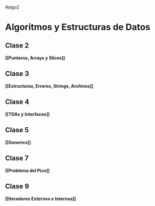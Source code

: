 #algo2
# Algoritmos y Estructuras de Datos

## Clase 2

#### [[Punteros, Arrays y Slices]]

## Clase 3

#### [[Estructuras, Errores, Strings, Archivos]]

## Clase 4
#### [[TDAs y Interfaces]]

## Clase 5
#### [[Generics]]

## Clase 7
#### [[Problema del Pico]]

## Clase 9
#### [[Iteradores Externos e Internos]]
